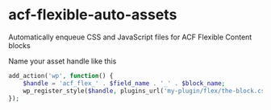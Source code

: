 # acf-flexible-auto-assets

Automatically enqueue CSS and JavaScript files for ACF Flexible Content blocks

Name your asset handle like this

```php
add_action('wp', function() {
    $handle = 'acf_flex_' . $field_name . '_' . $block_name;
    wp_register_style($handle, plugins_url('my-plugin/flex/the-block.css'), [], MY_PLUGIN_VERSION);
});
```
